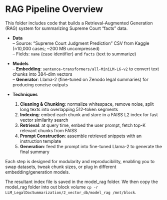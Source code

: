 # RAG Pipeline Overview

This folder includes code that builds a Retrieval-Augmented Generation (RAG) system for summarizing Supreme Court “facts” data.  

- **Data**  
  – Source: “Supreme Court Judgment Prediction” CSV from Kaggle (≈10,000 cases; ~200 MB uncompressed)  
  – Fields: `name` (case identifier) and `facts` (text to summarize)  

- **Models**  
  – **Embedding**: `sentence-transformers/all-MiniLM-L6-v2` to convert text chunks into 384-dim vectors  
  – **Generator**: Llama-2 (fine-tuned on Zenodo legal summaries) for producing concise outputs  

- **Techniques**  
  1. **Cleaning & Chunking**: normalize whitespace, remove noise, split long texts into overlapping 512-token segments  
  2. **Indexing**: embed each chunk and store in a FAISS L2 index for fast vector similarity search  
  3. **Retrieval**: at query time, embed the user prompt, fetch top-K relevant chunks from FAISS  
  4. **Prompt Construction**: assemble retrieved snippets with an instruction template  
  5. **Generation**: feed the prompt into fine-tuned Llama-2 to generate the final summary  

Each step is designed for modularity and reproducibility, enabling you to swap datasets, tweak chunk sizes, or plug in different embedding/generation models.

The resultant index file is saved in the model_rag folder. We then copy the model_rag folder into out block volume `cp -r LLM_LegalDocSummarization/2_vector_db/model_rag /mnt/block`.
